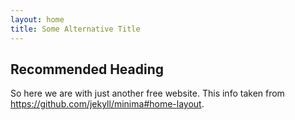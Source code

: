 ```yaml
---
layout: home
title: Some Alternative Title
---
```

## Recommended Heading
So here we are with just another free website.
This info taken from https://github.com/jekyll/minima#home-layout.

